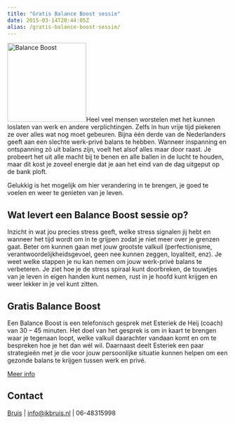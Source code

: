 ```yaml
---
title: "Gratis Balance Boost sessie"
date: 2015-03-14T20:44:05Z
alias: /gratis-balance-boost-sessie/
---
```

<img class="alignleft size-medium wp-image-1006" src="https://res.cloudinary.com/piith/image/upload/2015/03/Balance-Boost-180x180.jpg" alt="Balance Boost" width="180" height="180" />Heel veel mensen worstelen met het kunnen loslaten van werk en andere verplichtingen. Zelfs in hun vrije tijd piekeren ze over alles wat nog moet gebeuren. Bijna één derde van de Nederlanders geeft aan een slechte werk-privé balans te hebben. Wanneer inspanning en ontspanning zó uit balans zijn, voelt het alsof alles maar door raast. Je probeert het uit alle macht bij te benen en alle ballen in de lucht te houden, maar dit kost je zoveel energie dat je aan het eind van de dag uitgeput op de bank ploft.

Gelukkig is het mogelijk om hier verandering in te brengen, je goed te voelen en weer te genieten van je leven.

<h2>Wat levert een Balance Boost sessie op?</h2>

<!--more-->

Inzicht in wat jou precies stress geeft, welke stress signalen jij hebt en wanneer het tijd wordt om in te grijpen zodat je niet meer over je grenzen gaat.
Beter om kunnen gaan met jouw grootste valkuil (perfectionisme, verantwoordelijkheidsgevoel, geen nee kunnen zeggen, loyaliteit, enz).
Je weet welke stappen je nu kan nemen om jouw werk-privé balans te verbeteren.
Je ziet hoe je de stress spiraal kunt doorbreken, de touwtjes van je leven in eigen handen kunt nemen, rust in je hoofd kunt krijgen en weer lekker in je vel kunt zitten.

<h2>Gratis Balance Boost</h2>

Een Balance Boost is een telefonisch gesprek met Esteriek de Heij (coach) van 30 – 45 minuten. Het doel van het gesprek is om in kaart te brengen waar je tegenaan loopt, welke valkuil daarachter vandaan komt en om te bespreken hoe je het dan wél wil. Daarnaast deelt Esteriek een paar strategieën met je die voor jouw persoonlijke situatie kunnen helpen om een gezonde balans te krijgen tussen werk en privé.

<a href="http://www.ikbruis.nl/gratis-balance-boost/">Meer info</a>

<h2>Contact</h2>

<a href="http://www.ikbruis.nl"> Bruis</a> | <a href="mailto:info@ikbruis.nl">info@ikbruis.nl</a> | 06-48315998